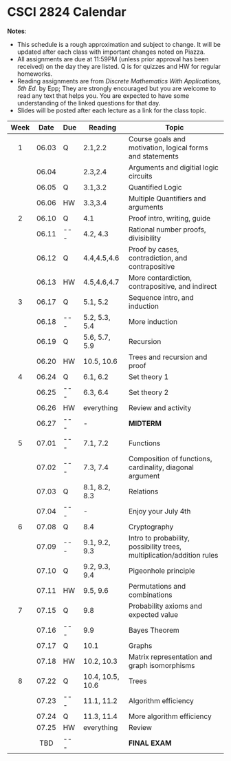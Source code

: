 # CSCI 2824 Calendar

**Notes**:
- This schedule is a rough approximation and subject to change. It will be updated after each class with important changes noted on Piazza. 
- All assignments are due at 11:59PM (unless prior approval has been received) on the day they are listed. Q is for quizzes and HW for regular homeworks.
- Reading assignments are from _Discrete Mathematics With Applications, 5th Ed._ by Epp; They are strongly encouraged but you are welcome to read any text that helps you. You are expected to have some understanding of the linked questions for that day. 
- Slides will be posted after each lecture as a link for the class topic. 

| Week   | Date         | Due |Reading        |                   Topic             	    | 
|:------:|:------------:| ---|----------------| ------------------------------------------|
| 1      | 06.03        | Q  |2.1,2.2         | Course goals and motivation, logical forms and statements    |
|        | 06.04        |    |2.3,2.4         | Arguments and digitial logic circuits					  | 
|        | 06.05        | Q  |3.1,3.2         | Quantified Logic      |
|        | 06.06        | HW |3.3,3.4         | Multiple Quantifiers and arguments                  |
| 2      | 06.10        | Q  |4.1             | Proof intro, writing, guide              |	
|        | 06.11        | ---|4.2, 4.3        | Rational number proofs, divisibility	      |
|        | 06.12        | Q  |4.4,4.5,4.6     | Proof by cases, contradiction, and contrapositive        |	
|        | 06.13        | HW |4.5,4.6,4.7     | More contardiction, contrapositive, and indirect               |
|  3     | 06.17        | Q  |5.1, 5.2        | Sequence intro, and induction          |
|        | 06.18        | ---|5.2, 5.3, 5.4   | More induction      |	
|        | 06.19        | Q  |5.6, 5.7, 5.9   |	Recursion     |
|        | 06.20        | HW |10.5, 10.6      | Trees and recursion and proof	  |	
| 4      | 06.24        | Q  |6.1, 6.2        |	Set theory 1		  |
|        | 06.25        | ---|6.3, 6.4        | Set theory 2	  		  |	
|        | 06.26        | HW |everything      | Review and activity		  		  |	
|        | 06.27        | ---|-               | **MIDTERM**        |
| 5      | 07.01        | ---|7.1, 7.2        | Functions     |
|        | 07.02        | ---|7.3, 7.4        | Composition of functions, cardinality, diagonal argument  |	
|        | 07.03        | Q  |8.1, 8.2, 8.3   | Relations         |	
|        | 07.04        | ---|-               | Enjoy your July 4th				  |	
| 6      | 07.08        | Q  |8.4             | Cryptography            |	
|        | 07.09        | ---|9.1, 9.2, 9.3   | Intro to probability, possibility trees, multiplication/addition rules   |	
|        | 07.10        | Q  |9.2, 9.3, 9.4   | Pigeonhole principle 			  |	
|        | 07.11        | HW |9.5, 9.6        | Permutations and combinations                          |	
| 7      | 07.15        | Q  |9.8             | Probability axioms and expected value                      |	
|        | 07.16        | ---|9.9             | Bayes Theorem 			  	    |	
|        | 07.17        | Q  |10.1            | Graphs					  |	
|        | 07.18        | HW |10.2, 10.3      | Matrix representation and graph isomorphisms                      |	
| 8      | 07.22        | Q  |10.4, 10.5, 10.6 | Trees              |	
|        | 07.23        | ---|11.1, 11.2   	  |  Algorithm efficiency      |	
|        | 07.24        | Q  |11.3, 11.4      |  More algorithm efficiency                  |	
|        | 07.25        | HW |everything      |	 Review      |	
|        | TBD          | ---|                | **FINAL EXAM**                      |

